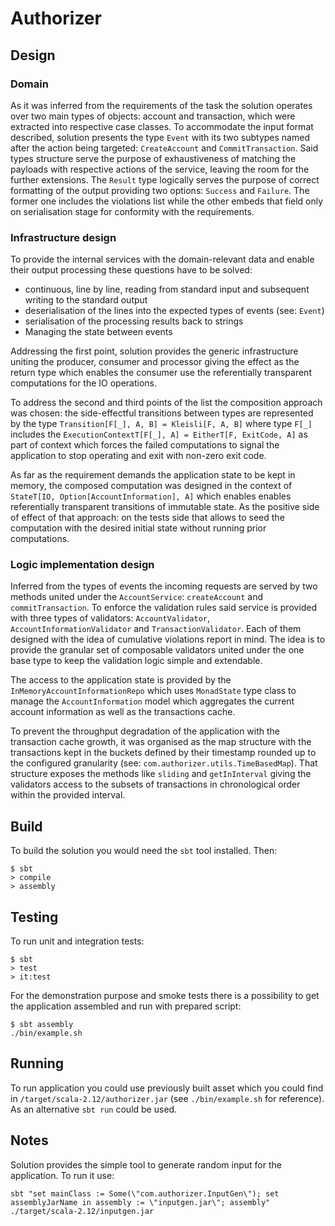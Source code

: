 # Authorizer
## Design
### Domain

As it was inferred from the requirements of the task the solution operates over two main types of objects: account and transaction, which were extracted into respective case classes.
To accommodate the input format described, solution presents the type `Event` with its two subtypes named after the action being targeted: `CreateAccount` and `CommitTransaction`. Said types structure serve the purpose of exhaustiveness of matching the payloads with respective actions of the service, leaving the room for the further extensions.
The `Result` type logically serves the purpose of correct formatting of the output providing two options: `Success` and `Failure`. The former one includes the violations list while the other embeds that field only on serialisation stage for conformity with the requirements.

### Infrastructure design

To provide the internal services with the domain-relevant data and enable their output processing these questions have to be solved:
* continuous, line by line, reading from standard input and subsequent writing to the standard output
* deserialisation of the lines into the expected types of events (see: `Event`)
* serialisation of the processing results back to strings
* Managing the state between events

Addressing the first point, solution provides the generic infrastructure uniting the producer, consumer and processor giving the effect as the return type which enables the consumer use the referentially transparent computations for the IO operations.

To address the second and third points of the list the composition approach was chosen: the side-effectful transitions between types are represented by the type `Transition[F[_], A, B] = Kleisli[F, A, B]` where type `F[_]` includes the `ExecutionContextT[F[_], A] = EitherT[F, ExitCode, A]` as part of context which forces the failed computations to signal the application to stop operating and exit with non-zero exit code.

As far as the requirement demands the application state to be kept in memory, the composed computation was designed  in the context of `StateT[IO, Option[AccountInformation], A]` which enables enables referentially transparent transitions of immutable state. As the positive side of effect of that approach: on the tests side that allows to seed the computation with the desired initial state without running prior computations.

### Logic implementation design

Inferred from the types of events the incoming requests are served by two methods united under the `AccountService`: `createAccount` and `commitTransaction`. To enforce the validation rules said service is provided with three types of validators: `AccountValidator`, `AccountInformationValidator` and `TransactionValidator`. Each of them designed with the idea of cumulative violations report in mind. The idea is to provide the granular set of composable validators united under the one base type to keep the validation logic simple and extendable.

The access to the application state is provided by the `InMemoryAccountInformationRepo` which uses `MonadState`  type class to manage the `AccountInformation` model which aggregates the current account information as well as the transactions cache.

To prevent the throughput degradation of the application with the transaction cache growth, it was organised as the map structure with the transactions kept in the buckets defined by their timestamp rounded up to the configured granularity (see: `com.authorizer.utils.TimeBasedMap`). That structure exposes the methods like `sliding` and `getInInterval` giving the validators access to the subsets of transactions in chronological order within the provided interval.


## Build
To build the solution you would need the `sbt` tool installed.
Then: 
```shell
$ sbt
> compile
> assembly 
```

## Testing
To run unit and integration tests:
```shell
$ sbt
> test
> it:test
```

For the demonstration purpose and smoke tests there is a possibility to get the application assembled and run with
prepared script:
```shell
$ sbt assembly
./bin/example.sh
```

## Running
To run application you could use previously built asset which you could find in `/target/scala-2.12/authorizer.jar` (see `./bin/example.sh` for reference).
As an alternative `sbt run` could be used.

## Notes
Solution provides the simple tool to generate random input for the application.
To run it use:
```shell
sbt "set mainClass := Some(\"com.authorizer.InputGen\"); set assemblyJarName in assembly := \"inputgen.jar\"; assembly"
./target/scala-2.12/inputgen.jar
```
